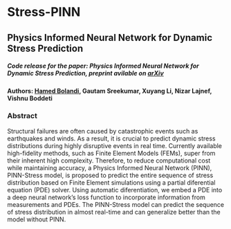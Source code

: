 # Stress-PINN

## Physics Informed Neural Network for Dynamic Stress Prediction

##### Code release for the paper: Physics Informed Neural Network for Dynamic Stress Prediction, preprint avilable on [arXiv](https://arxiv.org/abs/2211.16190)

#### Authors: [Hamed Bolandi](https://bolandih.github.io/), Gautam Sreekumar, Xuyang Li, Nizar Lajnef, Vishnu Boddeti

### Abstract

 Structural failures are often caused by catastrophic events such as earthquakes and winds. As a result, it is crucial
to predict dynamic stress distributions during highly disruptive events in real time. Currently available high-fidelity
methods, such as Finite Element Models (FEMs), super from their inherent high complexity. Therefore, to reduce
computational cost while maintaining accuracy, a Physics Informed Neural Network (PINN), PINN-Stress model,
is proposed to predict the entire sequence of stress distribution based on Finite Element simulations using a partial
diferential equation (PDE) solver. Using automatic diferentiation, we embed a PDE into a deep neural network’s loss
function to incorporate information from measurements and PDEs. The PINN-Stress model can predict the sequence
of stress distribution in almost real-time and can generalize better than the model without PINN.



